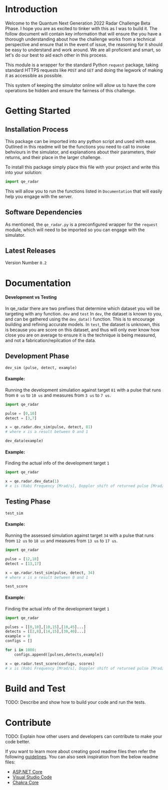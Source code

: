 # Introduction 
Welcome to the Quantum Next Generation 2022 Radar Challenge Beta Phase. I hope you are as excited to tinker with this as I was to build it.
The follow document will contain key information that will ensure the you have a thorough understanding about how the challenge works from a technical perspective and ensure that in the event of issue, the reasoning for it should be easy to understand and work around.
We are all proficient and smart, so let's do our best to aid each other in this process.

This module is a wrapper for the standard Python `request` package, taking standard HTTPS requests like `POST` and `GET` and doing the legwork of making it as accessible as possible.

This system of keeping the simulator online will allow us to have the core operations be hidden and ensure the fairness of this challenge.

# Getting Started

## Installation Process
This package can be imported into any python script and used with ease. Outlined in this readme will be the functions you need to call to invoke behviours in the simulator, and explanations about their parameters, their returns, and their place in the larger challenge.

To install this package simply place this file with your project and write this into your solution:
```python
import qe_radar
```
This will allow you to run the functions listed in `Documentation` that will easily help you engage with the server.

## Software Dependencies
As mentioned, the `qe_radar.py` is a preconfigured wrapper for the `request` module, which will need to be imported so you can engage with the simulator.

## Latest Releases
Version Number `0.2`

# Documentation
#### Development vs Testing
In qe_radar there are two prefixes that determine which dataset you will be targeting with any function.
`dev` and `test`
In `dev`, the dataset is known to you, and can be gathered using the `dev_data()` function. This is to encourage building and refining accurate models.
In `test`, the dataset is unknown, this is because you are score on this dataset, and thus will only ever know how close you are on average to ensure it is the technique is being measured, and not a fabrication/repilcation of the data.

## Development Phase

`dev_sim (pulse, detect, example)`
#### Example:
Running the development simulation against target `81` with a pulse that runs from `0 us` to `10 us` and measures from `3 us` to `7 us`.
```python
import qe_radar

pulse = [0,10]
detect = [3,7]

x = qe.radar.dev_sim(pulse, detect, 81)
# where x is a result between 0 and 1
```

`dev_data(example)`
#### Example:
Finding the actual info of the development target `1`
```python
import qe_radar

x = qe.radar.dev_data(1)
# x is (Rabi Frequency [Mrad/s], Doppler shift of returned pulse [Mrad/s], Time of flight of pulse in us)
```

## Testing Phase

`test_sim`
#### Example:
Running the assessed simulation against target `34` with a pulse that runs from `12 us` to `18 us` and measures from `13 us` to `17 us`.
```python
import qe_radar

pulse = [12,18]
detect = [13,17]

x = qe.radar.test_sim(pulse, detect, 34)
# where x is a result between 0 and 1
```

`test_score`
#### Example:
Finding the actual info of the development target `1`
```python
import qe_radar

pulses = [[0,10],[10,15],[18,45]...]
detects = [[2,8],[14,15],[30,40]...]
example = 0
configs = []

for i in 1000:
    configs.append([pulses,detects,example])

x = qe.radar.test_score(configs, scores)
# x is (Rabi Frequency [Mrad/s], Doppler shift of returned pulse [Mrad/s], Time of flight of pulse in us)
```

# Build and Test
TODO: Describe and show how to build your code and run the tests. 

# Contribute
TODO: Explain how other users and developers can contribute to make your code better. 

If you want to learn more about creating good readme files then refer the following [guidelines](https://docs.microsoft.com/en-us/azure/devops/repos/git/create-a-readme?view=azure-devops). You can also seek inspiration from the below readme files:
- [ASP.NET Core](https://github.com/aspnet/Home)
- [Visual Studio Code](https://github.com/Microsoft/vscode)
- [Chakra Core](https://github.com/Microsoft/ChakraCore)